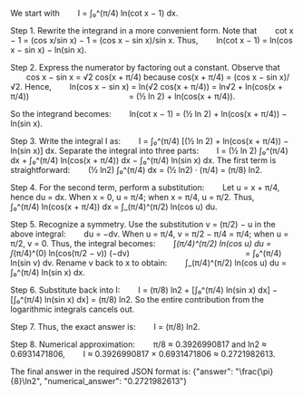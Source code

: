 We start with
  I = ∫₀^(π/4) ln(cot x − 1) dx.

Step 1. Rewrite the integrand in a more convenient form. Note that
  cot x − 1 = (cos x/sin x) − 1 = (cos x − sin x)/sin x.
Thus,
  ln(cot x − 1) = ln(cos x − sin x) − ln(sin x).

Step 2. Express the numerator by factoring out a constant. Observe that
  cos x − sin x = √2 cos(x + π/4)
because cos(x + π/4) = (cos x − sin x)/√2.
Hence,
  ln(cos x − sin x) = ln(√2 cos(x + π/4)) = ln√2 + ln(cos(x + π/4))
             = (½ ln 2) + ln(cos(x + π/4)).

So the integrand becomes:
  ln(cot x − 1) = (½ ln 2) + ln(cos(x + π/4)) − ln(sin x).

Step 3. Write the integral I as:
  I = ∫₀^(π/4) [(½ ln 2) + ln(cos(x + π/4)) − ln(sin x)] dx.
Separate the integral into three parts:
  I = (½ ln 2) ∫₀^(π/4) dx + ∫₀^(π/4) ln(cos(x + π/4)) dx − ∫₀^(π/4) ln(sin x) dx.
The first term is straightforward:
  (½ ln2) ∫₀^(π/4) dx = (½ ln2) · (π/4) = (π/8) ln2.

Step 4. For the second term, perform a substitution:
  Let u = x + π/4, hence du = dx.
When x = 0, u = π/4; when x = π/4, u = π/2.
Thus,
  ∫₀^(π/4) ln(cos(x + π/4)) dx = ∫_(π/4)^(π/2) ln(cos u) du.

Step 5. Recognize a symmetry. Use the substitution v = (π/2) − u in the above integral:
  du = −dv.
When u = π/4, v = π/2 − π/4 = π/4; when u = π/2, v = 0.
Thus, the integral becomes:
  ∫_(π/4)^(π/2) ln(cos u) du = ∫_(π/4)^(0) ln(cos(π/2 − v)) (−dv)
               = ∫₀^(π/4) ln(sin v) dv.
Rename v back to x to obtain:
  ∫_(π/4)^(π/2) ln(cos u) du = ∫₀^(π/4) ln(sin x) dx.

Step 6. Substitute back into I:
  I = (π/8) ln2 + [∫₀^(π/4) ln(sin x) dx] − [∫₀^(π/4) ln(sin x) dx] = (π/8) ln2.
So the entire contribution from the logarithmic integrals cancels out.

Step 7. Thus, the exact answer is:
  I = (π/8) ln2.

Step 8. Numerical approximation:
  π/8 ≈ 0.3926990817 and ln2 ≈ 0.6931471806,
  I ≈ 0.3926990817 × 0.6931471806 ≈ 0.2721982613.

The final answer in the required JSON format is:
{"answer": "\\frac{\\pi}{8}\\ln2", "numerical_answer": "0.2721982613"}